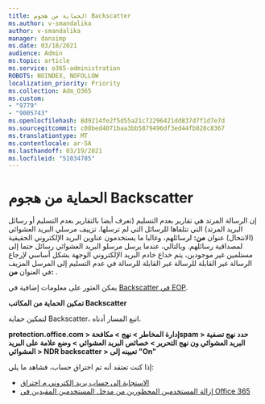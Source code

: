 ```yaml
---
title: الحماية من هجوم Backscatter
ms.author: v-smandalika
author: v-smandalika
manager: dansimp
ms.date: 03/18/2021
audience: Admin
ms.topic: article
ms.service: o365-administration
ROBOTS: NOINDEX, NOFOLLOW
localization_priority: Priority
ms.collection: Adm_O365
ms.custom:
- "9779"
- "9005743"
ms.openlocfilehash: 8d9214fe2f5d55a21c72296421dd837d7f1d7e7d
ms.sourcegitcommit: c08bed4071baa3bb5879496df3ed44fb828c8367
ms.translationtype: MT
ms.contentlocale: ar-SA
ms.lasthandoff: 03/19/2021
ms.locfileid: "51034785"
---
```

# <a name="protection-from-backscatter-attack"></a>الحماية من هجوم Backscatter

إن الرسالة المرتد هي تقارير بعدم التسليم (تعرف أيضا بالتقارير بعدم التسليم أو رسائل البريد المرتد) التي تتلقاها للرسائل التي لم ترسلها. تزييف مرسلي البريد العشوائي (الانتحال) عنوان **من:** لرسائلهم، وغالبا ما يستخدمون عناوين البريد الإلكتروني الحقيقية لمصداقية رسائلهم. وبالتالي، عندما يرسل مرسلو البريد العشوائي رسائل حتما إلى مستلمين غير موجودين، يتم خداع خادم البريد الإلكتروني الوجهة بشكل أساسي لإرجاع الرسالة غير القابلة للرسالة غير القابلة للرسالة في عدم التسليم إلى المرسل المزيف في العنوان **من:** .

يمكن العثور على معلومات إضافية في [Backscatter في EOP](https://docs.microsoft.com/microsoft-365/security/office-365-security/backscatter-messages-and-eop).

**تمكين الحماية من المكاتب Backscatter**

لتمكين حماية Backscatter، اتبع المسار أدناه.

**protection.office.com > إدارة المخاطر > نهج > مكافحةspam > حدد نهج تصفية البريد العشوائي ون نهج التحرير > خصائص البريد العشوائي > وضع علامة على البريد العشوائي > NDR backscatter > تعيينه إلى "On"**

إذا كنت تعتقد أنه تم اختراق حساب، فشاهد ما يلي:

- [الاستجابة إلى حساب بريد إلكتروني م اختراق](https://docs.microsoft.com/microsoft-365/security/office-365-security/responding-to-a-compromised-email-account)
- [إزالة المستخدمين المحظورين من مدخل المستخدمين المقيدين في Office 365](https://docs.microsoft.com/microsoft-365/security/office-365-security/removing-user-from-restricted-users-portal-after-spam)




